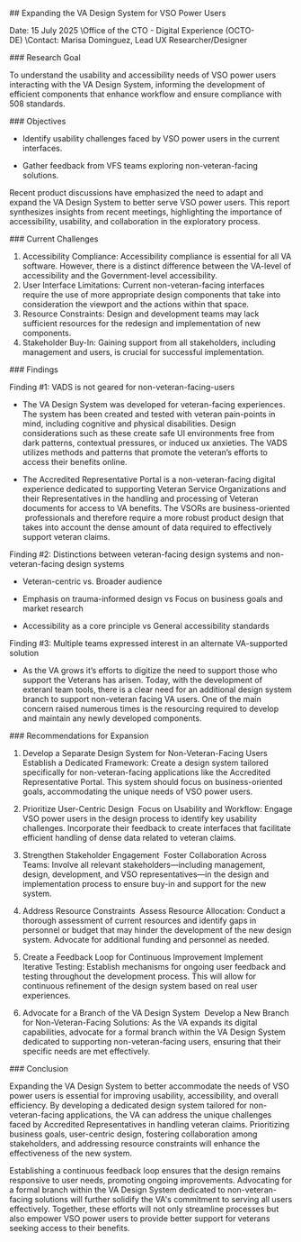 \## Expanding the VA Design System for VSO Power Users 

Date: 15 July 2025 \\Office of the CTO - Digital Experience (OCTO-DE) \\Contact: Marisa Dominguez, Lead UX Researcher/Designer 

\### Research Goal 

To understand the usability and accessibility needs of VSO power users interacting with the VA Design System, informing the development of efficient components that enhance workflow and ensure compliance with 508 standards. 

\### Objectives 

*   Identify usability challenges faced by VSO power users in the current interfaces. 

*   Gather feedback from VFS teams exploring non-veteran-facing solutions. 

Recent product discussions have emphasized the need to adapt and expand the VA Design System to better serve VSO power users. This report synthesizes insights from recent meetings, highlighting the importance of accessibility, usability, and collaboration in the exploratory process. 

\### Current Challenges 

1.  Accessibility Compliance: Accessibility compliance is essential for all VA software. However, there is a distinct difference between the VA\-level of accessibility and the Government\-level accessibility.  
2.  User Interface Limitations: Current non-veteran-facing interfaces require the use of more appropriate design components that take into consideration the viewport and the actions within that space. 
3.  Resource Constraints: Design and development teams may lack sufficient resources for the redesign and implementation of new components. 
4.  Stakeholder Buy-In: Gaining support from all stakeholders, including management and users, is crucial for successful implementation. 

\### Findings 

Finding #1: VADS is not geared for non-veteran-facing-users 
*   The VA Design System was developed for veteran-facing experiences. The system has been created and tested with veteran pain-points in mind, including cognitive and physical disabilities. Design considerations such as these create safe UI environments free from dark patterns, contextual pressures, or induced ux anxieties. The VADS utilizes methods and patterns that promote the veteran’s efforts to access their benefits online. 

*   The Accredited Representative Portal is a non-veteran-facing digital experience dedicated to supporting Veteran Service Organizations and their Representatives in the handling and processing of Veteran documents for access to VA benefits. The VSORs are business-oriented  professionals and therefore require a more robust product design that takes into account the dense amount of data required to effectively support veteran claims.  

Finding #2: Distinctions between veteran-facing design systems and non-veteran-facing design systems 
*   Veteran-centric vs. Broader audience 
    
*   Emphasis on trauma-informed design vs Focus on business goals and market research 
    
*   Accessibility as a core principle vs General accessibility standards 
    
Finding #3: Multiple teams expressed interest in an alternate VA-supported solution 
*   As the VA grows it’s efforts to digitize the need to support those who support the Veterans has arisen. Today, with the development of exteranl team tools, there is a clear need for an additional design system branch to support non-veteran facing VA users. One of the main concern raised numerous times is the resourcing required to develop and maintain any newly developed components. 
    

\### Recommendations for Expansion 

1.  Develop a Separate Design System for Non-Veteran-Facing Users 
Establish a Dedicated Framework: Create a design system tailored specifically for non-veteran-facing applications like the Accredited Representative Portal. This system should focus on business-oriented goals, accommodating the unique needs of VSO power users. 

2.  Prioritize User-Centric Design 
Focus on Usability and Workflow: Engage VSO power users in the design process to identify key usability challenges. Incorporate their feedback to create interfaces that facilitate efficient handling of dense data related to veteran claims. 

3.  Strengthen Stakeholder Engagement 
Foster Collaboration Across Teams: Involve all relevant stakeholders—including management, design, development, and VSO representatives—in the design and implementation process to ensure buy-in and support for the new system. 

4.  Address Resource Constraints 
Assess Resource Allocation: Conduct a thorough assessment of current resources and identify gaps in personnel or budget that may hinder the development of the new design system. Advocate for additional funding and personnel as needed. 

5.  Create a Feedback Loop for Continuous Improvement
Implement Iterative Testing: Establish mechanisms for ongoing user feedback and testing throughout the development process. This will allow for continuous refinement of the design system based on real user experiences. 

6.  Advocate for a Branch of the VA Design System 
Develop a New Branch for Non-Veteran-Facing Solutions: As the VA expands its digital capabilities, advocate for a formal branch within the VA Design System dedicated to supporting non-veteran-facing users, ensuring that their specific needs are met effectively. 

\### Conclusion 

Expanding the VA Design System to better accommodate the needs of VSO power users is essential for improving usability, accessibility, and overall efficiency. By developing a dedicated design system tailored for non-veteran-facing applications, the VA can address the unique challenges faced by Accredited Representatives in handling veteran claims. Prioritizing business goals, user-centric design, fostering collaboration among stakeholders, and addressing resource constraints will enhance the effectiveness of the new system. 

Establishing a continuous feedback loop ensures that the design remains responsive to user needs, promoting ongoing improvements. Advocating for a formal branch within the VA Design System dedicated to non-veteran-facing solutions will further solidify the VA's commitment to serving all users effectively. Together, these efforts will not only streamline processes but also empower VSO power users to provide better support for veterans seeking access to their benefits.
